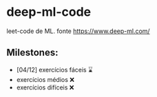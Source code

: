 # deep-ml-code
leet-code de ML. fonte https://www.deep-ml.com/
## Milestones:
* [04/12] exercícios fáceis ⌛
* exercícios médios ❌
* exercícios difíceis ❌
